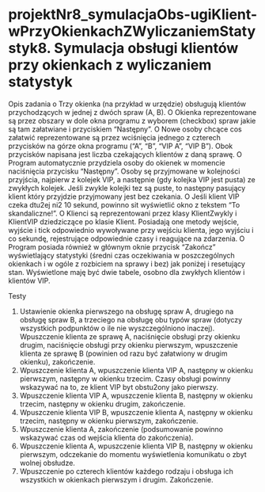 # projektNr8_symulacjaObs-ugiKlient-wPrzyOkienkachZWyliczaniemStatystyk8.	Symulacja obsługi klientów przy okienkach z wyliczaniem statystyk
Opis zadania
o	Trzy okienka (na przykład w urzędzie) obsługują klientów przychodzących w jednej z dwóch spraw (A, B).
O	Okienka reprezentowane są przez obszary w dole okna programu z wyborem
(checkbox) spraw jakie są tam załatwiane i przyciskiem “Następny”.
O	Nowe osoby chcące cos załatwić reprezentowane są przez wciśnięcia jednego z czterech przycisków na górze okna programu (“A”, “B”, “VIP A”, “VIP B”).
Obok przycisków napisana jest liczba czekających klientów z daną sprawę.
O	Program automatycznie przydziela osoby do okienek w momencie naciśnięcia przycisku “Następny”. Osoby sę przyjmowane w koIejności przyjścia, najpierw z kolejek VIP, a następnie (gdy kolejka VIP jest pusta) ze zwykłych kolejek. Jeśli zwykle kolejki tez są puste, to następny pasujący klient który przyjdzie przyjmowany jest bez czekania.
O	Jeśli klient VIP czeka dtu2ej ni2 10 sekund, powinno sit wyświetIić okno z tekstem “To skandaliczne!”.
O	Klienci są reprezentowani przez klasy KlientZwykly i KIientVIP dziedziczące po
klasie Klient. Posiadają one metody wejście, wyjście i tick odpowiednio wywoływane przy wejściu klienta, jego wyjściu i co sekundę, rejestrujące odpowiednie czasy i reagujące na zdarzenia.
O	Program posiada również w głównym oknie przycisk “Zakończ” wyświetIający statystyki (średni czas oczekiwania w poszczególnych okienkach i w ogóle z rozbiciem na sprawy i bez) jak poniżej i resetujący stan. Wyświetlone maję być dwie tabele, osobno dla zwykłych klientów i klientów VIP.

Testy
1.	Ustawienie okienka pierwszego na obsługę spraw A, drugiego na obsługę spraw B, a trzeciego na obsługę obu typów spraw (dotyczy wszystkich podpunktów o ile nie wyszczególniono inaczej). Wpuszczenie klienta ze sprawę A, naciśnięcie obsługi przy okienku drugim, naciśnięcie obsługi przy okienku pierwszym, wpuszczenie klienta ze sprawę B (powinien od razu być załatwiony w drugim okienku), zakończenie.
2.	Wpuszczenie klienta A, wpuszczenie klienta VIP A, następny w  okienku pierwszym, następny w okienku trzecim. Czasy obsługi powinny wskazywać na to, ze klient VIP byt obstu2ony jako pierwszy.
3.	Wpuszczenie klienta VIP A, wpuszczenie klienta B, następny w okienku trzecim, następny w okienku drugim, zakończenie.
4.	Wpuszczenie klienta VIP B, wpuszczenie klienta A, następny w okienku trzecim, następny w okienku pierwszym, zakończenie.
5.	Wpuszczenie klienta A, zakończenie (podsumowanie powinno wskazywać czas od wejścia klienta do zakończenia).
6.	Wpuszczenie klienta A, wpuszczenie klienta VIP B, następny w okienku pierwszym, odczekanie do momentu wyświetIenia komunikatu o zbyt wolnej obsłudze.
7.	Wpuszczenie po czterech klientów każdego rodzaju i obsługa ich wszystkich w okienkach pierwszym i drugim. Zakończenie.

